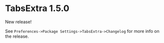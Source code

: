 # TabsExtra 1.5.0

New release!

See `Preferences->Package Settings->TabsExtra->Changelog` for more info on 
the release.
